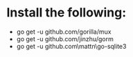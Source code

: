 # Install the following:

* go get -u github.com/gorilla/mux
* go get -u github.com/jinzhu/gorm
* go get -u github.com\mattn\go-sqlite3
